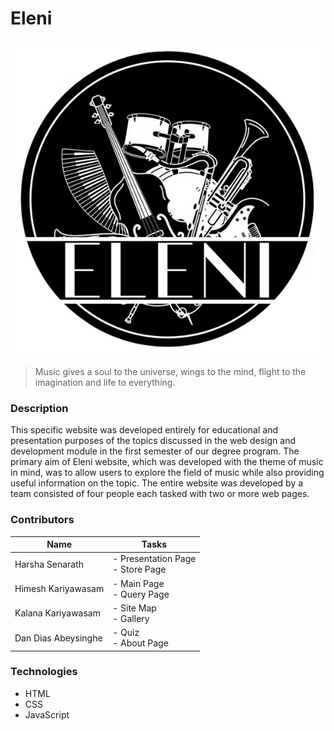 # Eleni

![Logo](images/store/logo2.png)

> Music gives a soul to the universe, wings to the mind, flight to the imagination and life to everything.

### Description

This specific website was developed entirely for educational and presentation purposes of the topics discussed in the web design and development module in the first semester of our degree program.
The primary aim of Eleni website, which was developed with the theme of music in mind, was to allow users to explore the field of music while also providing useful information on the topic.
The entire website was developed by a team consisted of four people each tasked with two or more web pages.

### Contributors

| Name                | Tasks                                     |
| ------------------- | ----------------------------------------- |
| Harsha Senarath     | - Presentation Page <br> - Store Page      |
| Himesh Kariyawasam  | - Main Page <br> - Query Page             |
| Kalana Kariyawasam  | - Site Map <br> - Gallery                 |
| Dan Dias Abeysinghe | - Quiz <br> - About Page                  |

### Technologies

* HTML
* CSS
* JavaScript

